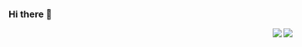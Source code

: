 ### Hi there 👋

<!--
**zhangbaijin/zhangbaijin** is a ✨ _special_ ✨ repository because its `README.md` (this file) appears on your GitHub profile.

Here are some ideas to get you started:

- 🔭 I’m currently working on WUXI
- 🌱 I’m currently learning GAN and low-level vision 
- 👯 I’m looking to collaborate on ...
- 🤔 I’m looking for help with ...
- 💬 Ask me about anything
- 📫 How to reach me: SemiZxf@163.com
- 😄 Pronouns: ...
- ⚡ Fun fact: ...
-->

<img align="right" src="https://github-readme-stats.vercel.app/api?username=zhangbaijin&show_icons=true">

<img align="right" src="https://github-readme-stats.vercel.app/api/top-langs/?username=ckend">

